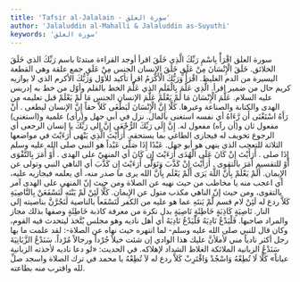 ```yaml
---
title: 'Tafsir al-Jalalain - سورة العلق'
author: 'Jalaluddin al-Mahalli & Jalaluddin as-Suyuthi'
keywords: 'سورة العلق'
---
```


سورة العلق
اقْرَأْ بِاسْمِ رَبِّكَ الَّذِي خَلَقَ
اقرأ
أوجد القراءة مبتدئا
باسم رَبِّكَ الذي خَلَقَ
الخلائق.
خَلَقَ الْإِنْسَانَ مِنْ عَلَقٍ
خَلَقَ الإنسان
الجنس
مِنْ عَلَقٍ
جمع علقة وهي القطعة اليسيرة من الدم الغليظ.
اقْرَأْ وَرَبُّكَ الْأَكْرَمُ
اقرأ
تأكيد للأوّل
وَرَبُّكَ الأكرم
الذي لا يوازيه كريم حال من ضمير اقرأ.
الَّذِي عَلَّمَ بِالْقَلَمِ
الذي عَلَّمَ
الخط
بالقلم
وأوّل من خط به إدريس عليه السلام.
عَلَّمَ الْإِنْسَانَ مَا لَمْ يَعْلَمْ
عَلَّمَ الإنسان
الجنس
مَا لَمْ يَعْلَمْ
قبل تعليمه من الهدى والكتابة والصناعة وغيرها.
كَلَّا إِنَّ الْإِنْسَانَ لَيَطْغَى
كَلاَّ
حقاً
إِنَّ الإنسان ليطغى
.
أَنْ رَآَهُ اسْتَغْنَى
أَن رَّءَاهُ
أي نفسه
استغنى
بالمال. نزل في أبي جهل و(رأى) علمية و(استغنى) مفعول ثان و(أن رآه) مفعول له.
إِنَّ إِلَى رَبِّكَ الرُّجْعَى
إِنَّ إلى رَبِّكَ
يا إنسان
الرجعى
أي الرجوع تخويف له فيجازى الطاغي بما يستحقه.
أَرَأَيْتَ الَّذِي يَنْهَى
أَرَءَيْتَ
في مواضعها الثلاثة للتعجب
الذي ينهى
هو أبو جهل.
عَبْدًا إِذَا صَلَّى
عَبْداً
هو النبي صلى الله عليه وسلم
إِذَا صلى
.
أَرَأَيْتَ إِنْ كَانَ عَلَى الْهُدَى
أَرَءَيْتَ إِن كَانَ
أي المنهيّ
على الهدى
.
أَوْ أَمَرَ بِالتَّقْوَى
أَوْ
للتقسيم
أَمَرَ بالتقوى
.
أَرَأَيْتَ إِنْ كَذَّبَ وَتَوَلَّى
أَرَءَيْتَ إِن كَذَّبَ
أي الناهي النبي
وتولى
عن الإِيمان.
أَلَمْ يَعْلَمْ بِأَنَّ اللَّهَ يَرَى
أَلَمْ يَعْلَم بِأَنَّ الله يرى
ما صدر منه، أي يعلمه فيجازيه عليه، أي اعجب منه يا مخاطب من حيث نهيه عن الصلاة ومن حيث إنّ المنهي على الهدى آمر بالتقوى، ومن حيث إنّ الناهي مكذب متول عن الإِيمان.
كَلَّا لَئِنْ لَمْ يَنْتَهِ لَنَسْفَعَنْ بِالنَّاصِيَةِ
كَلاَّ
ردع له
لَئِنْ
لام قسم
لَّمْ يَنتَهِ
عما هو عليه من الكفر
لَنَسْفَعاً بالناصية
لَنَجُرَّنَّ بناصيته إلى النار.
نَاصِيَةٍ كَاذِبَةٍ خَاطِئَةٍ
نَاصِيَةٍ
بدل نكرة من معرفة
كاذبة خَاطِئَةٍ
وصفها بذلك مجاز والمراد صاحبها.
فَلْيَدْعُ نَادِيَهُ
فَلْيَدْعُ نَادِيَهُ
أي أهل ناديه وهو مجلس يُتَّخذ ليتحدث فيه القوم، وكان قال للنبي صلى الله عليه وسلم- لما انتهره حيث نهاه عن الصلاة-: لقد علمت ما بها رجل أكثر نادياً مني لأملأنَّ عليك هذا الوادي إن شئت خيلاً جُرْداً ورجالاً مُرْداً.
سَنَدْعُ الزَّبَانِيَةَ
سَنَدْعُ الزبانية
الملائكة الغلاظ الشداد لإهلاكه. في الحديث:
«لو دعا ناديه لأخذته الزبانية عياناً»
كَلَّا لَا تُطِعْهُ وَاسْجُدْ وَاقْتَرِبْ
كَلاَّ
ردع له
لاَ تُطِعْهُ
يا محمد في ترك الصلاة
واسجد
صلِّ لله
واقترب
منه بطاعته.